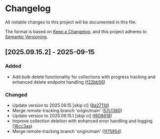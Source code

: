 # Changelog

All notable changes to this project will be documented in this file.

The format is based on [Keep a Changelog](https://keepachangelog.com/en/1.0.0/),
and this project adheres to [Semantic Versioning](https://semver.org/spec/v2.0.0.html).

## [2025.09.15.2] - 2025-09-15

### Added

* Add bulk delete functionality for collections with progress tracking and enhanced delete endpoint handling ([f22bb56](https://github.com/N6REJ/bears_aichatbot/commit/f22bb56))

### Changed

* Update version to 2025.09.15 [skip ci] ([8a2711d](https://github.com/N6REJ/bears_aichatbot/commit/8a2711d))
* Merge remote-tracking branch 'origin/main' ([57c1360](https://github.com/N6REJ/bears_aichatbot/commit/57c1360))
* Update version to 2025.09.15.1 [skip ci] ([f608618](https://github.com/N6REJ/bears_aichatbot/commit/f608618))
* Improve collection deletion with enhanced error handling and logging ([16cc3aa](https://github.com/N6REJ/bears_aichatbot/commit/16cc3aa))
* Merge remote-tracking branch 'origin/main' ([1f75954](https://github.com/N6REJ/bears_aichatbot/commit/1f75954))

